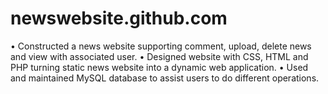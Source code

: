# newswebsite.github.com
• Constructed a news website supporting comment, upload, delete news and view with associated user. • Designed website with CSS, HTML and PHP turning static news website into a dynamic web application. • Used and maintained MySQL database to assist users to do different operations.
